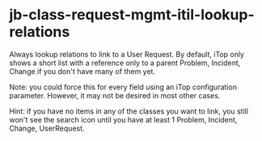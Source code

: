 # jb-class-request-mgmt-itil-lookup-relations

Always lookup relations to link to a User Request. By default, iTop only shows a short list with a reference only to a parent Problem, Incident, Change if you don't have many of them yet.

Note: you could force this for every field using an iTop configuration parameter. 
However, it may not be desired in most other cases.

Hint: if you have no items in any of the classes you want to link, you still won't see the search icon until you have at least 1 Problem, Incident, Change, UserRequest.
